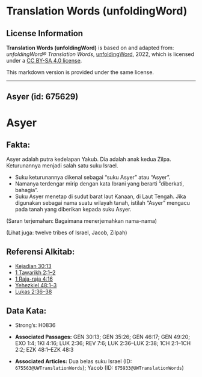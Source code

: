 # Translation Words (unfoldingWord)

## License Information

**Translation Words (unfoldingWord)** is based on and adapted from: _unfoldingWord® Translation Words_, [unfoldingWord](https://unfoldingword.org/utw), 2022, which is licensed under a [CC BY-SA 4.0 license](https://creativecommons.org/licenses/by-sa/4.0/legalcode.en).

This markdown version is provided under the same license.



--------------------------------

## Asyer (id: 675629)

Asyer
=====

Fakta:
------

Asyer adalah putra kedelapan Yakub. Dia adalah anak kedua Zilpa. Keturunannya menjadi salah satu suku Israel.

* Suku keturunannya dikenal sebagai “suku Asyer” atau “Asyer”.
* Namanya terdengar mirip dengan kata Ibrani yang berarti ”diberkati, bahagia”.
* Suku Asyer menetap di sudut barat laut Kanaan, di Laut Tengah. Jika digunakan sebagai nama suatu wilayah tanah, istilah “Asyer” mengacu pada tanah yang diberikan kepada suku Asyer.

(Saran terjemahan: Bagaimana menerjemahkan nama\-nama)

(Lihat juga: twelve tribes of Israel, Jacob, Zilpah)

Referensi Alkitab:
------------------

* [Kejadian 30:13](https://ref.ly/Gen30:13)
* [1 Tawarikh 2:1–2](https://ref.ly/1Chr0:0)
* [1 Raja\-raja 4:16](https://ref.ly/1Kgs0:0)
* [Yehezkiel 48:1–3](https://ref.ly/Ezek48:1-Ezek48:3)
* [Lukas 2:36–38](https://ref.ly/Luke2:36-Luke2:38)

Data Kata:
----------

* Strong’s: H0836

* **Associated Passages:** GEN 30:13; GEN 35:26; GEN 46:17; GEN 49:20; EXO 1:4; 1KI 4:16; LUK 2:36; REV 7:6; LUK 2:36–LUK 2:38; 1CH 2:1–1CH 2:2; EZK 48:1–EZK 48:3
* **Associated Articles:** Dua belas suku Israel (ID: `675563@UWTranslationWords`); Yacob (ID: `675933@UWTranslationWords`)

